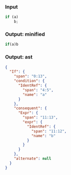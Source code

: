 ### Input
```js parse:stmt
if (a)
    b;
```

### Output: minified
```js
if(a)b
```

### Output: ast
```json
{
  "If": {
    "span": "0:13",
    "condition": {
      "IdentRef": {
        "span": "4:5",
        "name": "a"
      }
    },
    "consequent": {
      "Expr": {
        "span": "11:13",
        "expr": {
          "IdentRef": {
            "span": "11:12",
            "name": "b"
          }
        }
      }
    },
    "alternate": null
  }
}
```
